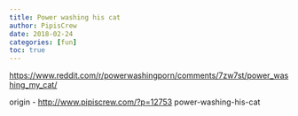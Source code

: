 ```yaml
---
title: Power washing his cat
author: PipisCrew
date: 2018-02-24
categories: [fun]
toc: true
---
```


https://www.reddit.com/r/powerwashingporn/comments/7zw7st/power_washing_my_cat/

origin - http://www.pipiscrew.com/?p=12753 power-washing-his-cat